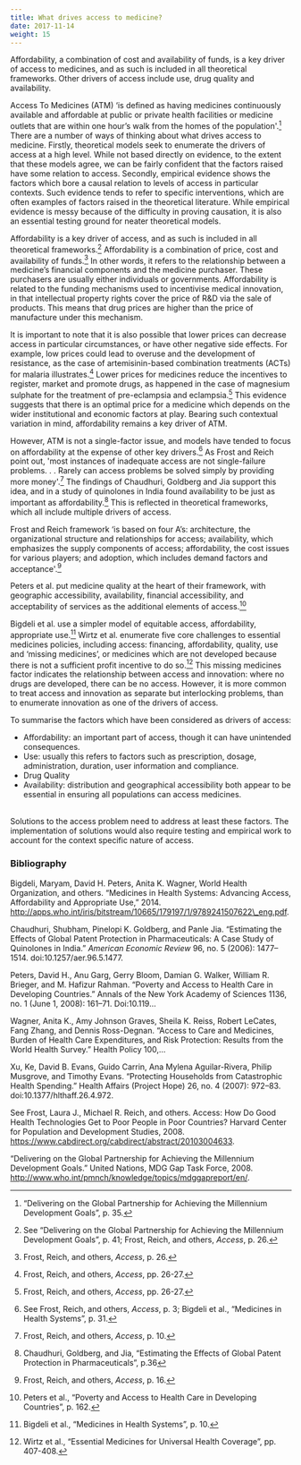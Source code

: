 ```yaml
---
title: What drives access to medicine?
date: 2017-11-14
weight: 15
---
```


Affordability, a combination of cost and availability of funds, is a key driver of access to medicines, and as such is included in all theoretical frameworks. Other drivers of access include use, drug quality and availability.

Access To Medicines (ATM) ‘is defined as having medicines continuously available and affordable at public or private health facilities or medicine outlets that are within one hour’s walk from the homes of the population'.[^19] There are a number of ways of thinking about what drives access to medicine. Firstly, theoretical models seek to enumerate the drivers of access at a high level. While not based directly on evidence, to the extent that these models agree, we can be fairly confident that the factors raised have some relation to access. Secondly, empirical evidence shows the factors which bore a causal relation to levels of access in particular contexts. Such evidence tends to refer to specific interventions, which are often examples of factors raised in the theoretical literature. While empirical evidence is messy because of the difficulty in proving causation, it is also an essential testing ground for neater theoretical models.

Affordability is a key driver of access, and as such is included in all theoretical frameworks.[^20] Affordability is a combination of price, cost and availability of funds.[^21] In other words, it refers to the relationship between a medicine’s financial components and the medicine purchaser. These purchasers are usually either individuals or governments. Affordability is related to the funding mechanisms used to incentivise medical innovation, in that intellectual property rights cover the price of R&D via the sale of products. This means that drug prices are higher than the price of manufacture under this mechanism.

It is important to note that it is also possible that lower prices can decrease access in particular circumstances, or have other negative side effects. For example, low prices could lead to overuse and the development of resistance, as the case of artemisinin-based combination treatments (ACTs) for malaria illustrates.[^22] Lower prices for medicines reduce the incentives to register, market and promote drugs, as happened in the case of magnesium sulphate for the treatment of pre-eclampsia and eclampsia.[^23] This evidence suggests that there is an optimal price for a medicine which depends on the wider institutional and economic factors at play. Bearing such contextual variation in mind, affordability remains a key driver of ATM.

However, ATM is not a single-factor issue, and models have tended to focus on affordability at the expense of other key drivers.[^24] As Frost and Reich point out, 'most instances of inadequate access are not single-failure problems. . . Rarely can access problems be solved simply by providing more money'.[^25] The findings of Chaudhuri, Goldberg and Jia support this idea, and in a study of quinolones in India found availability to be just as important as affordability.[^26] This is reflected in theoretical frameworks, which all include multiple drivers of access.

Frost and Reich framework ‘is based on four A’s: architecture, the organizational structure and relationships for access; availability, which emphasizes the supply components of access; affordability, the cost issues for various players; and adoption, which includes demand factors and acceptance'.[^27]

Peters et al. put medicine quality at the heart of their framework, with geographic accessibility, availability, financial accessibility, and acceptability of services as the additional elements of access.[^28]

Bigdeli et al. use a simpler model of equitable access, affordability, appropriate use.[^29] Wirtz et al. enumerate five core challenges to essential medicines policies, including access: financing, affordability, quality, use and ‘missing medicines’, or medicines which are not developed because there is not a sufficient profit incentive to do so.[^30] This missing medicines factor indicates the relationship between access and innovation: where no drugs are developed, there can be no access. However, it is more common to treat access and innovation as separate but interlocking problems, than to enumerate innovation as one of the drivers of access.

To summarise the factors which have been considered as drivers of access:

* Affordability: an important part of access, though it can have unintended consequences.
* Use: usually this refers to factors such as prescription, dosage, administration, duration, user information and compliance.
* Drug Quality
* Availability: distribution and geographical accessibility both appear to be essential in ensuring all populations can access medicines.

<br/>
Solutions to the access problem need to address at least these factors. The implementation of solutions would also require testing and empirical work to account for the context specific nature of access.

### Bibliography

Bigdeli, Maryam, David H. Peters, Anita K. Wagner, World Health Organization, and others. “Medicines in Health Systems: Advancing Access, Affordability and Appropriate Use,” 2014. http://apps.who.int/iris/bitstream/10665/179197/1/9789241507622\_eng.pdf.

Chaudhuri, Shubham, Pinelopi K. Goldberg, and Panle Jia. “Estimating the Effects of Global Patent Protection in Pharmaceuticals: A Case Study of Quinolones in India.” *American Economic Review* 96, no. 5 (2006): 1477–1514. doi:10.1257/aer.96.5.1477.

Peters, David H., Anu Garg, Gerry Bloom, Damian G. Walker, William R. Brieger, and M. Hafizur Rahman. “Poverty and Access to Health Care in Developing Countries.” Annals of the New York Academy of Sciences 1136, no. 1 (June 1, 2008): 161–71. Doi:10.119…

Wagner, Anita K., Amy Johnson Graves, Sheila K. Reiss, Robert LeCates, Fang Zhang, and Dennis Ross-Degnan. “Access to Care and Medicines, Burden of Health Care Expenditures, and Risk Protection: Results from the World Health Survey.” Health Policy 100,...

Xu, Ke, David B. Evans, Guido Carrin, Ana Mylena Aguilar-Rivera, Philip Musgrove, and Timothy Evans. “Protecting Households from Catastrophic Health Spending.” Health Affairs (Project Hope) 26, no. 4 (2007): 972–83. doi:10.1377/hlthaff.26.4.972.

See Frost, Laura J., Michael R. Reich, and others. Access: How Do Good Health Technologies Get to Poor People in Poor Countries? Harvard Center for Population and Development Studies, 2008. [<span class="underline">https://www.cabdirect.org/cabdirect/abstract/20103004633</span>](https://www.cabdirect.org/cabdirect/abstract/20103004633).

“Delivering on the Global Partnership for Achieving the Millennium Development Goals.” United Nations, MDG Gap Task Force, 2008. [<span class="underline">http://www.who.int/pmnch/knowledge/topics/mdggapreport/en/</span>](http://www.who.int/pmnch/knowledge/topics/mdggapreport/en/).

[^19]: “Delivering on the Global Partnership for Achieving the Millennium Development Goals”, p. 35.

[^20]: See “Delivering on the Global Partnership for Achieving the Millennium Development Goals”, p. 41; Frost, Reich, and others, *Access*, p. 26.

[^21]: Frost, Reich, and others, *Access*, p. 26.

[^22]: Frost, Reich, and others, *Access*, pp. 26-27.

[^23]: Frost, Reich, and others, *Access*, pp. 26-27.

[^24]: See Frost, Reich, and others, *Access*, p. 3; Bigdeli et al., “Medicines in Health Systems”, p. 31.

[^25]: Frost, Reich, and others, *Access*, p. 10.

[^26]: Chaudhuri, Goldberg, and Jia, “Estimating the Effects of Global Patent Protection in Pharmaceuticals”, p.36

[^27]: Frost, Reich, and others, *Access*, p. 16.

[^28]: Peters et al., “Poverty and Access to Health Care in Developing Countries”, p. 162.

[^29]: Bigdeli et al., “Medicines in Health Systems”, p. 10.

[^30]: Wirtz et al., “Essential Medicines for Universal Health Coverage”, pp. 407-408.
